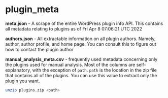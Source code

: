 # plugin_meta
**meta.json** - A scrape of the entire WordPress plugin info API. This contains all metadata relating to plugins as of Fri Apr  8 07:06:21 UTC 2022  

**authors.json** - All extractable information on all plugin authors. Namely, author, author profile, and home page. You can consult this to figure out how to contact the plugin author  

**manual_analysis_meta.csv** - frequently used metadata concerning only the
plugins used for manual analysis. Most of the columns are self-explanatory,
with the exception of `path`. `path` is the location in the zip file that
contains all of the plugins. You can use this value to extract only the plugin
you want.   


```bash
unzip plugins.zip <path>
```


